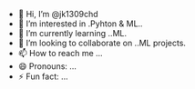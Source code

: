 - 👋 Hi, I’m @jk1309chd
- 👀 I’m interested in .Pyhton & ML..
- 🌱 I’m currently learning ..ML.
- 💞️ I’m looking to collaborate on ..ML projects.
- 📫 How to reach me ...
- 😄 Pronouns: ...
- ⚡ Fun fact: ...

<!---
jk1309chd/jk1309chd is a ✨ special ✨ repository because its `README.md` (this file) appears on your GitHub profile.
You can click the Preview link to take a look at your changes.
--->
